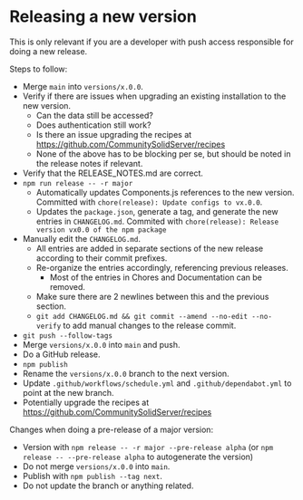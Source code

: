 # Releasing a new version

This is only relevant if you are a developer with push access responsible for doing a new release.

Steps to follow:

* Merge `main` into `versions/x.0.0`.
* Verify if there are issues when upgrading an existing installation to the new version.
  * Can the data still be accessed?
  * Does authentication still work?
  * Is there an issue upgrading the recipes at <https://github.com/CommunitySolidServer/recipes>
  * None of the above has to be blocking per se, but should be noted in the release notes if relevant.
* Verify that the RELEASE_NOTES.md are correct.
* `npm run release -- -r major`
  * Automatically updates Components.js references to the new version. Committed with `chore(release): Update configs to vx.0.0`.
  * Updates the `package.json`, generate a tag, and generate the new entries in `CHANGELOG.md`. Commited with `chore(release): Release version vx0.0 of the npm package`
* Manually edit the `CHANGELOG.md`.
  * All entries are added in separate sections of the new release according to their commit prefixes.
  * Re-organize the entries accordingly, referencing previous releases.
    * Most of the entries in Chores and Documentation can be removed.
  * Make sure there are 2 newlines between this and the previous section.
  * `git add CHANGELOG.md && git commit --amend --no-edit --no-verify` to add manual changes to the release commit.
* `git push --follow-tags`
* Merge `versions/x.0.0` into `main` and push.
* Do a GitHub release.
* `npm publish`
* Rename the `versions/x.0.0` branch to the next version.
* Update `.github/workflows/schedule.yml` and `.github/dependabot.yml` to point at the new branch.
* Potentially upgrade the recipes at <https://github.com/CommunitySolidServer/recipes>

Changes when doing a pre-release of a major version:

* Version with `npm release -- -r major --pre-release alpha` (or `npm release -- --pre-release alpha` to autogenerate the version)
* Do not merge `versions/x.0.0` into `main`.
* Publish with `npm publish --tag next`.
* Do not update the branch or anything related.
